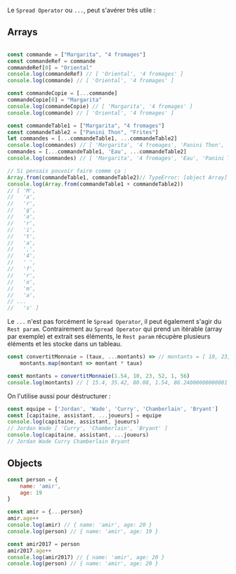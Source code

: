 Le `Spread Operator` ou `...`, peut s'avérer très utile :

## Arrays
```js

const commande = ["Margarita", "4 fromages"]
const commandeRef = commande
commandeRef[0] = "Oriental"
console.log(commandeRef) // [ 'Oriental', '4 fromages' ]
console.log(commande) // [ 'Oriental', '4 fromages' ]

const commandeCopie = [...commande]
commandeCopie[0] = "Margarita"
console.log(commandeCopie) // [ 'Margarita', '4 fromages' ]
console.log(commande) // [ 'Oriental', '4 fromages' ]

const commandeTable1 = ["Margarita", "4 fromages"]
const commandeTable2 = ["Panini Thon", "Frites"]
let commandes = [...commandeTable1, ...commandeTable2]
console.log(commandes) // [ 'Margarita', '4 fromages', 'Panini Thon', 'Frites' ]
commandes = [...commandeTable1, 'Eau', ...commandeTable2] 
console.log(commandes) // [ 'Margarita', '4 fromages', 'Eau', 'Panini Thon', 'Frites' ]

// Si pensais pouvoir faire comme ça :
Array.from(commandeTable1, commandeTable2)// TypeError: [object Array] is not a function
console.log(Array.from(commandeTable1 + commandeTable2))
// [ 'M',
//   'a',
//   'r',
//   'g',
//   'a',
//   'r',
//   'i',
//   't',
//   'a',
//   ',',
//   '4',
//   ' ',
//   'f',
//   'r',
//   'o',
//   'm',
//   'a',
// ...
//   's' ]
```

Le `...` n'est pas forcément le `Spread Operator`, il peut également s'agir du `Rest param`. Contrairement au `Spread Operator` qui prend un itérable (array par exemple) et extrait ses éléments, le `Rest param` récupère plusieurs éléments et les stocke dans un tableau.

```js
const convertitMonnaie = (taux, ...montants) => // montants = [ 10, 23, 52, 1, 56 ]
    montants.map(montant => montant * taux)

const montants = convertitMonnaie(1.54, 10, 23, 52, 1, 56)
console.log(montants) // [ 15.4, 35.42, 80.08, 1.54, 86.24000000000001 ]
```

On l'utilise aussi pour déstructurer :
```js
const equipe = ['Jordan', 'Wade', 'Curry', 'Chamberlain', 'Bryant']
const [capitaine, assistant, ...joueurs] = equipe
console.log(capitaine, assistant, joueurs)
// Jordan Wade [ 'Curry', 'Chamberlain', 'Bryant' ]
console.log(capitaine, assistant, ...joueurs)
// Jordan Wade Curry Chamberlain Bryant
```

## Objects

```js
const person = {
    name: 'amir',
    age: 19
}

const amir = {...person}
amir.age++
console.log(amir) // { name: 'amir', age: 20 }
console.log(person) // { name: 'amir', age: 19 }

const amir2017 = person
amir2017.age++
console.log(amir2017) // { name: 'amir', age: 20 }
console.log(person) // { name: 'amir', age: 20 }
```
